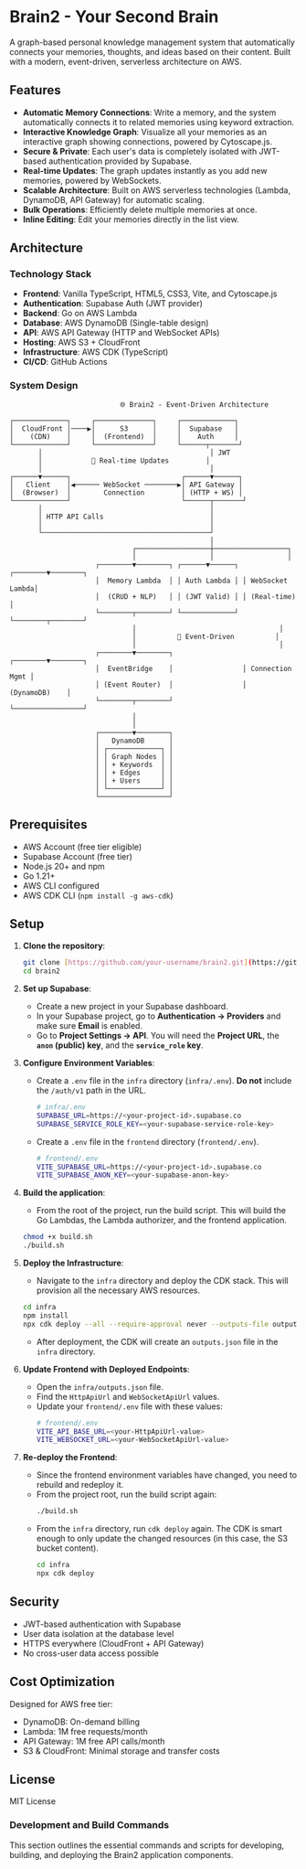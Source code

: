 # Brain2 - Your Second Brain

A graph-based personal knowledge management system that automatically connects your memories, thoughts, and ideas based on their content. Built with a modern, event-driven, serverless architecture on AWS.

## Features

-   **Automatic Memory Connections**: Write a memory, and the system automatically connects it to related memories using keyword extraction.
-   **Interactive Knowledge Graph**: Visualize all your memories as an interactive graph showing connections, powered by Cytoscape.js.
-   **Secure & Private**: Each user's data is completely isolated with JWT-based authentication provided by Supabase.
-   **Real-time Updates**: The graph updates instantly as you add new memories, powered by WebSockets.
-   **Scalable Architecture**: Built on AWS serverless technologies (Lambda, DynamoDB, API Gateway) for automatic scaling.
-   **Bulk Operations**: Efficiently delete multiple memories at once.
-   **Inline Editing**: Edit your memories directly in the list view.

## Architecture

### Technology Stack

-   **Frontend**: Vanilla TypeScript, HTML5, CSS3, Vite, and Cytoscape.js
-   **Authentication**: Supabase Auth (JWT provider)
-   **Backend**: Go on AWS Lambda
-   **Database**: AWS DynamoDB (Single-table design)
-   **API**: AWS API Gateway (HTTP and WebSocket APIs)
-   **Hosting**: AWS S3 + CloudFront
-   **Infrastructure**: AWS CDK (TypeScript)
-   **CI/CD**: GitHub Actions

### System Design

```
                           🌐 Brain2 - Event-Driven Architecture
                                                                    
┌─────────────┐     ┌──────────────┐     ┌─────────────┐          
│  CloudFront │────▶│      S3      │     │  Supabase   │          
│    (CDN)    │     │  (Frontend)  │     │    Auth     │          
└─────────────┘     └──────────────┘     └──────┬───────┘          
       │                                         │ JWT              
       │            📡 Real-time Updates         │                  
       │                                         │                  
┌──────▼──────┐                           ┌──────▼──────┐          
│   Client    │◀────── WebSocket ────────▶│ API Gateway │          
│  (Browser)  │        Connection         │ (HTTP + WS) │          
└─────────────┘                           └──────┬───────┘          
       │                                         │                  
       │ HTTP API Calls                          │                  
       │                                         │                  
       └─────────────────────────────────────────┘                  
                                                 │                  
                              ┌──────────────────┼──────────────────┐
                              │                  │                  │
                     ┌────────▼────────┐ ┌──────▼──────┐ ┌────────▼────────┐
                     │  Memory Lambda  │ │ Auth Lambda │ │ WebSocket Lambda│
                     │  (CRUD + NLP)   │ │ (JWT Valid) │ │ (Real-time)     │
                     └────────┬────────┘ └─────────────┘ └────────┬────────┘
                              │                                   │         
                              │          🎯 Event-Driven          │         
                              │                                   │         
                     ┌────────▼────────┐                 ┌────────▼────────┐
                     │  EventBridge    │                 │ Connection Mgmt │
                     │ (Event Router)  │                 │   (DynamoDB)    │
                     └────────┬────────┘                 └─────────────────┘
                              │                                             
                              │                                             
                     ┌────────▼────────┐                                    
                     │   DynamoDB      │                                    
                     │ ┌─────────────┐ │                                    
                     │ │ Graph Nodes │ │                                    
                     │ │ + Keywords  │ │                                    
                     │ │ + Edges     │ │                                    
                     │ │ + Users     │ │                                    
                     │ └─────────────┘ │                                    
                     └─────────────────┘                                    
```

## Prerequisites

- AWS Account (free tier eligible)
- Supabase Account (free tier)
- Node.js 20+ and npm
- Go 1.21+
- AWS CLI configured
- AWS CDK CLI (`npm install -g aws-cdk`)

## Setup

1.  **Clone the repository**:
    ```bash
    git clone [https://github.com/your-username/brain2.git](https://github.com/your-username/brain2.git)
    cd brain2
    ```

2.  **Set up Supabase**:
    -   Create a new project in your Supabase dashboard.
    -   In your Supabase project, go to **Authentication -> Providers** and make sure **Email** is enabled.
    -   Go to **Project Settings -> API**. You will need the **Project URL**, the **`anon` (public) key**, and the **`service_role` key**.

3.  **Configure Environment Variables**:
    -   Create a `.env` file in the `infra` directory (`infra/.env`). **Do not** include the `/auth/v1` path in the URL.
        ```bash
        # infra/.env
        SUPABASE_URL=https://<your-project-id>.supabase.co
        SUPABASE_SERVICE_ROLE_KEY=<your-supabase-service-role-key>
        ```
    -   Create a `.env` file in the `frontend` directory (`frontend/.env`).
        ```bash
        # frontend/.env
        VITE_SUPABASE_URL=https://<your-project-id>.supabase.co
        VITE_SUPABASE_ANON_KEY=<your-supabase-anon-key>
        ```

4.  **Build the application**:
    -   From the root of the project, run the build script. This will build the Go Lambdas, the Lambda authorizer, and the frontend application.
    ```bash
    chmod +x build.sh
    ./build.sh
    ```

5.  **Deploy the Infrastructure**:
    -   Navigate to the `infra` directory and deploy the CDK stack. This will provision all the necessary AWS resources.
    ```bash
    cd infra
    npm install
    npx cdk deploy --all --require-approval never --outputs-file outputs.json
    ```
    -   After deployment, the CDK will create an `outputs.json` file in the `infra` directory.

6.  **Update Frontend with Deployed Endpoints**:
    -   Open the `infra/outputs.json` file.
    -   Find the `HttpApiUrl` and `WebSocketApiUrl` values.
    -   Update your `frontend/.env` file with these values:
        ```bash
        # frontend/.env
        VITE_API_BASE_URL=<your-HttpApiUrl-value>
        VITE_WEBSOCKET_URL=<your-WebSocketApiUrl-value>
        ```

7.  **Re-deploy the Frontend**:
    -   Since the frontend environment variables have changed, you need to rebuild and redeploy it.
    -   From the project root, run the build script again:
        ```bash
        ./build.sh
        ```
    -   From the `infra` directory, run `cdk deploy` again. The CDK is smart enough to only update the changed resources (in this case, the S3 bucket content).
        ```bash
        cd infra
        npx cdk deploy
        ```

## Security

- JWT-based authentication with Supabase
- User data isolation at the database level
- HTTPS everywhere (CloudFront + API Gateway)
- No cross-user data access possible

## Cost Optimization

Designed for AWS free tier:
- DynamoDB: On-demand billing
- Lambda: 1M free requests/month
- API Gateway: 1M free API calls/month
- S3 & CloudFront: Minimal storage and transfer costs

## License

MIT License

### Development and Build Commands

This section outlines the essential commands and scripts for developing, building, and deploying the Brain2 application components.

